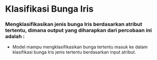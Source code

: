 # Klasifikasi Bunga Iris
### Mengklasifikasikan jenis bunga Iris berdasarkan atribut tertentu, dimana output yang diharapkan dari percobaan ini adalah :
* Model mampu mengklasifikasikan bunga tertentu masuk ke dalam klasifikasi bunga Iris jenis tertentu berdasarkan input atribut.

